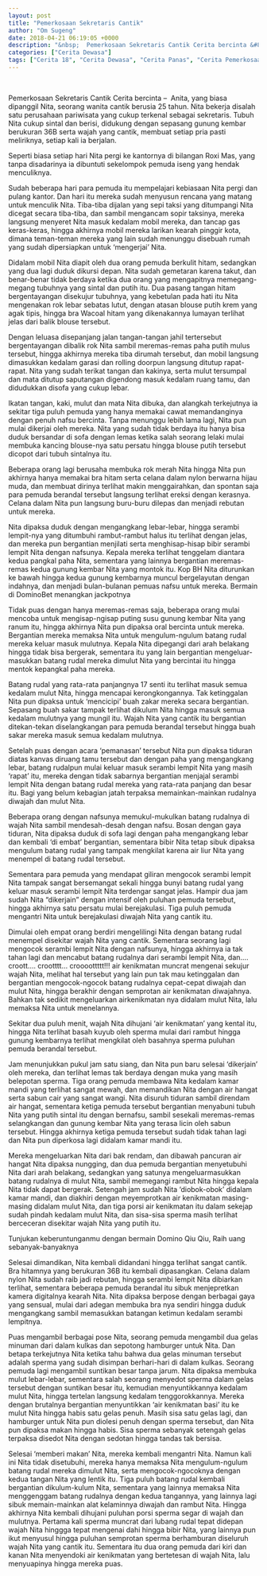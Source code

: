 ```yaml
---
layout: post
title: "Pemerkosaan Sekretaris Cantik"
author: "Om Sugeng"
date: 2018-04-21 06:19:05 +0000
description: "&nbsp;  Pemerkosaan Sekretaris Cantik Cerita bercinta &#8211;\u00a0\u00a0Anita, yang biasa dipanggil Nita, seorang wanita cantik berusia 25 tahun. Nita bekerja disalah satu perusahaan pariwisata yang cukup terk..."
categories: ["Cerita Dewasa"]
tags: ["Cerita 18", "Cerita Dewasa", "Cerita Panas", "Cerita Pemerkosaan", "Cerita Seks", "Cerita Seru"]
---
```


&nbsp;

Pemerkosaan Sekretaris Cantik
Cerita bercinta &#8211;  Anita, yang biasa dipanggil Nita, seorang wanita cantik berusia 25 tahun. Nita bekerja disalah satu perusahaan pariwisata yang cukup terkenal sebagai sekretaris. Tubuh Nita cukup sintal dan berisi, didukung dengan sepasang gunung kembar berukuran 36B serta wajah yang cantik, membuat setiap pria pasti meliriknya, setiap kali ia berjalan.

Seperti biasa setiap hari Nita pergi ke kantornya di bilangan Roxi Mas, yang tanpa disadarinya ia dibuntuti sekelompok pemuda iseng yang hendak menculiknya.

Sudah beberapa hari para pemuda itu mempelajari kebiasaan Nita pergi dan pulang kantor. Dan hari itu mereka sudah menyusun rencana yang matang untuk menculik Nita. Tiba-tiba dijalan yang sepi taksi yang ditumpangi Nita dicegat secara tiba-tiba, dan sambil mengancam sopir taksinya, mereka langsung menyeret Nita masuk kedalam mobil mereka, dan tancap gas keras-keras, hingga akhirnya mobil mereka larikan kearah pinggir kota, dimana teman-teman mereka yang lain sudah menunggu disebuah rumah yang sudah dipersiapkan untuk &#8216;mengerjai&#8217; Nita.

Didalam mobil Nita diapit oleh dua orang pemuda berkulit hitam, sedangkan yang dua lagi duduk dikursi depan. Nita sudah gemetaran karena takut, dan benar-benar tidak berdaya ketika dua orang yang mengapitnya memegang-megang tubuhnya yang sintal dan putih itu. Dua pasang tangan hitam bergentayangan disekujur tubuhnya, yang kebetulan pada hati itu Nita mengenakan rok lebar sebatas lutut, dengan atasan blouse putih krem yang agak tipis, hingga bra Wacoal hitam yang dikenakannya lumayan terlihat jelas dari balik blouse tersebut.

Dengan leluasa disepanjang jalan tangan-tangan jahil tertersebut bergentayangan dibalik rok Nita sambil meremas-remas paha putih mulus tersebut, hingga akhirnya mereka tiba dirumah tersebut, dan mobil langsung dimasukkan kedalam garasi dan rolling doorpun langsung ditutup rapat-rapat. Nita yang sudah terikat tangan dan kakinya, serta mulut tersumpal dan mata ditutup saputangan digendong masuk kedalam ruang tamu, dan didudukkan disofa yang cukup lebar.

Ikatan tangan, kaki, mulut dan mata Nita dibuka, dan alangkah terkejutnya ia sekitar tiga puluh pemuda yang hanya memakai cawat memandanginya dengan penuh nafsu bercinta. Tanpa menunggu lebih lama lagi, Nita pun mulai dikerjai oleh mereka. Nita yang sudah tidak berdaya itu hanya bisa duduk bersandar di sofa dengan lemas ketika salah seorang lelaki mulai membuka kancing blouse-nya satu persatu hingga blouse putih tersebut dicopot dari tubuh sintalnya itu.

Beberapa orang lagi berusaha membuka rok merah Nita hingga Nita pun akhirnya hanya memakai bra hitam serta celana dalam nylon berwarna hijau muda, dan membuat dirinya terlihat makin menggairahkan, dan spontan saja para pemuda berandal tersebut langsung terlihat ereksi dengan kerasnya. Celana dalam Nita pun langsung buru-buru dilepas dan menjadi rebutan untuk mereka.

Nita dipaksa duduk dengan mengangkang lebar-lebar, hingga serambi lempit-nya yang ditumbuhi rambut-rambut halus itu terlihat dengan jelas, dan mereka pun bergantian menjilati serta menghisap-hisap bibir serambi lempit Nita dengan nafsunya. Kepala mereka terlihat tenggelam diantara kedua pangkal paha Nita, sementara yang lainnya bergantian meremas-remas kedua gunung kembar Nita yang montok itu. Kop BH Nita diturunkan ke bawah hingga kedua gunung kembarnya muncul bergelayutan dengan indahnya, dan menjadi bulan-bulanan pemuas nafsu untuk mereka. Bermain di DominoBet menangkan jackpotnya

Tidak puas dengan hanya meremas-remas saja, beberapa orang mulai mencoba untuk mengisap-ngisap puting susu gunung kembar Nita yang ranum itu, hingga akhirnya Nita pun dipaksa oral bercinta untuk mereka. Bergantian mereka memaksa Nita untuk mengulum-ngulum batang rudal mereka keluar masuk mulutnya. Kepala Nita dipegangi dari arah belakang hingga tidak bisa bergerak, sementara itu yang lain bergantian mengeluar-masukkan batang rudal mereka dimulut Nita yang bercintai itu hingga mentok kepangkal paha mereka.

Batang rudal yang rata-rata panjangnya 17 senti itu terlihat masuk semua kedalam mulut Nita, hingga mencapai kerongkongannya. Tak ketinggalan Nita pun dipaksa untuk &#8216;mencicipi&#8217; buah zakar mereka secara bergantian. Sepasang buah sakar tampak terlihat dikulum Nita hingga masuk semua kedalam mulutnya yang mungil itu. Wajah Nita yang cantik itu bergantian ditekan-tekan diselangkangan para pemuda berandal tersebut hingga buah sakar mereka masuk semua kedalam mulutnya.

Setelah puas dengan acara &#8216;pemanasan&#8217; tersebut Nita pun dipaksa tiduran diatas kanvas diruang tamu tersebut dan dengan paha yang mengangkang lebar, batang rudalpun mulai keluar masuk serambi lempit Nita yang masih &#8216;rapat&#8217; itu, mereka dengan tidak sabarnya bergantian menjajal serambi lempit Nita dengan batang rudal mereka yang rata-rata panjang dan besar itu. Bagi yang belum kebagian jatah terpaksa memainkan-mainkan rudalnya diwajah dan mulut Nita.

Beberapa orang dengan nafsunya memukul-mukulkan batang rudalnya di wajah Nita sambil mendesah-desah dengan nafsu. Bosan dengan gaya tiduran, Nita dipaksa duduk di sofa lagi dengan paha mengangkang lebar dan kembali &#8216;di embat&#8217; bergantian, sementara bibir Nita tetap sibuk dipaksa mengulum batang rudal yang tampak mengkilat karena air liur Nita yang menempel di batang rudal tersebut.

Sementara para pemuda yang mendapat giliran mengocok serambi lempit Nita tampak sangat bersemangat sekali hingga bunyi batang rudal yang keluar masuk serambi lempit Nita terdengar sangat jelas. Hampir dua jam sudah Nita &#8220;dikerjain&#8221; dengan intensif oleh puluhan pemuda tersebut, hingga akhirnya satu persatu mulai berejakulasi. Tiga puluh pemuda mengantri Nita untuk berejakulasi diwajah Nita yang cantik itu.

Dimulai oleh empat orang berdiri mengelilingi Nita dengan batang rudal menempel disekitar wajah Nita yang cantik. Sementara seorang lagi mengocok serambi lempit Nita dengan nafsunya, hingga akhirnya ia tak tahan lagi dan mencabut batang rudalnya dari serambi lempit Nita, dan&#8230;. croott&#8230;. crootttt&#8230; croooottttt!!! air kenikmatan muncrat mengenai sekujur wajah Nita, melihat hal tersebut yang lain pun tak mau ketinggalan dan bergantian mengocok-ngocok batang rudalnya cepat-cepat diwajah dan mulut Nita, hingga berakhir dengan semprotan air kenikmatan diwajahnya. Bahkan tak sedikit mengeluarkan airkenikmatan nya didalam mulut Nita, lalu memaksa Nita untuk menelannya.

Sekitar dua puluh menit, wajah Nita dihujani &#8216;air kenikmatan&#8217; yang kental itu, hingga Nita terlihat basah kuyub oleh sperma mulai dari rambut hingga gunung kembarnya terlihat mengkilat oleh basahnya sperma puluhan pemuda berandal tersebut.

Jam menunjukkan pukul jam satu siang, dan Nita pun baru selesai &#8216;dikerjain&#8217; oleh mereka, dan terlihat lemas tak berdaya dengan muka yang masih belepotan sperma. Tiga orang pemuda membawa Nita kedalam kamar mandi yang terlihat sangat mewah, dan memandikan Nita dengan air hangat serta sabun cair yang sangat wangi. Nita disuruh tiduran sambil direndam air hangat, sementara ketiga pemuda tersebut bergantian menyabuni tubuh Nita yang putih sintal itu dengan bernafsu, sambil sesekali meremas-remas selangkangan dan gunung kembar Nita yang terasa licin oleh sabun tersebut. Hingga akhirnya ketiga pemuda tersebut sudah tidak tahan lagi dan Nita pun diperkosa lagi didalam kamar mandi itu.

Mereka mengeluarkan Nita dari bak rendam, dan dibawah pancuran air hangat Nita dipaksa nungging, dan dua pemuda bergantian menyetubuhi Nita dari arah belakang, sedangkan yang satunya mengeluarmasukkan batang rudalnya di mulut Nita, sambil memegangi rambut Nita hingga kepala Nita tidak dapat bergerak. Setengah jam sudah Nita &#8216;diobok-obok&#8217; didalam kamar mandi, dan diakhiri dengan meyemprotkan air kenikmatan masing-masing didalam mulut Nita, dan tiga porsi air kenikmatan itu dalam sekejap sudah pindah kedalam mulut Nita, dan sisa-sisa sperma masih terlihat berceceran disekitar wajah Nita yang putih itu.

Tunjukan keberuntunganmu dengan bermain Domino Qiu Qiu, Raih uang sebanyak-banyaknya

Selesai dimandikan, Nita kembali didandani hingga terlihat sangat cantik. Bra hitamnya yang berukuran 36B itu kembali dipasangkan. Celana dalam nylon Nita sudah raib jadi rebutan, hingga serambi lempit Nita dibiarkan terlihat, sementara beberapa pemuda berandal itu sibuk menjepretkan kamera digitalnya kearah Nita. Nita dipaksa berpose dengan berbagai gaya yang sensual, mulai dari adegan membuka bra nya sendiri hingga duduk mengangkang sambil memasukkan batangan ketimun kedalam serambi lempitnya.

Puas mengambil berbagai pose Nita, seorang pemuda mengambil dua gelas minuman dari dalam kulkas dan sepotong hamburger untuk Nita. Dan betapa terkejutnya Nita ketika tahu bahwa dua gelas minuman tersebut adalah sperma yang sudah disimpan berhari-hari di dalam kulkas. Seorang pemuda lagi mengambil suntikan besar tanpa jarum. Nita dipaksa membuka mulut lebar-lebar, sementara salah seorang menyedot sperma dalam gelas tersebut dengan suntikan besar itu, kemudian menyuntikkannya kedalam mulut Nita, hingga tertelan langsung kedalam tenggorokkannya. Mereka dengan brutalnya bergantian menyuntikkan &#8216;air kenikmatan basi&#8217; itu ke mulut Nita hingga habis satu gelas penuh. Masih sisa satu gelas lagi, dan hamburger untuk Nita pun diolesi penuh dengan sperma tersebut, dan Nita pun dipaksa makan hingga habis. Sisa sperma sebanyak setengah gelas terpaksa disedot Nita dengan sedotan hingga tandas tak bersisa.

Selesai &#8216;memberi makan&#8217; Nita, mereka kembali mengantri Nita. Namun kali ini Nita tidak disetubuhi, mereka hanya memaksa Nita mengulum-ngulum batang rudal mereka dimulut Nita, serta mengocok-ngocoknya dengan kedua tangan Nita yang lentik itu. Tiga puluh batang rudal kembali bergantian dikulum-kulum Nita, sementara yang lainnya memaksa Nita menggenggam batang rudalnya dengan kedua tangannya, yang lainnya lagi sibuk memain-mainkan alat kelaminnya diwajah dan rambut Nita. Hingga akhirnya Nita kembali dihujani puluhan porsi sperma segar di wajah dan mulutnya. Pertama kali sperma muncrat dari lubang rudal tepat didepan wajah Nita hinggga tepat mengenai dahi hingga bibir Nita, yang lainnya pun ikut menyusul hingga puluhan semprotan sperma berhamburan diseluruh wajah Nita yang cantik itu. Sementara itu dua orang pemuda dari kiri dan kanan Nita menyendoki air kenikmatan yang bertetesan di wajah Nita, lalu menyuapinya hingga mereka puas.

&nbsp;
